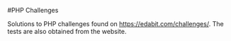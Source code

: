 #PHP Challenges

Solutions to PHP challenges found on https://edabit.com/challenges/. The tests are also obtained from the website.

